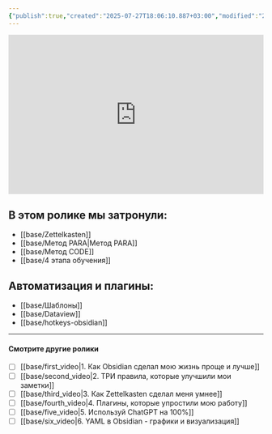 ```yaml
---
{"publish":true,"created":"2025-07-27T18:06:10.887+03:00","modified":"2025-08-02T13:23:15.553+03:00","cssclasses":""}
---
```



<iframe width="100%" height="315" src="https://www.youtube.com/embed/fvOnc2xA2v4"
frameborder="0" allow="accelerometer; autoplay; clipboard-write; encrypted-media; gyroscope; picture-in-picture"
allowfullscreen></iframe>

## **В этом ролике мы затронули**:

- [[base/Zettelkasten]]
- [[base/Метод PARA\|Метод PARA]]
- [[base/Метод CODE]]
- [[base/4 этапа обучения]]

## **Автоматизация и плагины**:

- [[base/Шаблоны]]
- [[base/Dataview]]
- [[base/hotkeys-obsidian]]


---
#### Смотрите другие ролики

- [ ] [[base/first_video\|1. Как Obsidian сделал мою жизнь проще и лучше]]
- [ ] [[base/second_video\|2. ТРИ правила, которые улучшили мои заметки]]
- [ ] [[base/third_video\|3. Как Zettelkasten сделал меня умнее]]
- [ ] [[base/fourth_video\|4. Плагины, которые упростили мою работу]]
- [ ] [[base/five_video\|5. Используй ChatGPT на 100%]]
- [ ] [[base/six_video\|6. YAML в Obsidian - графики и визуализация]]